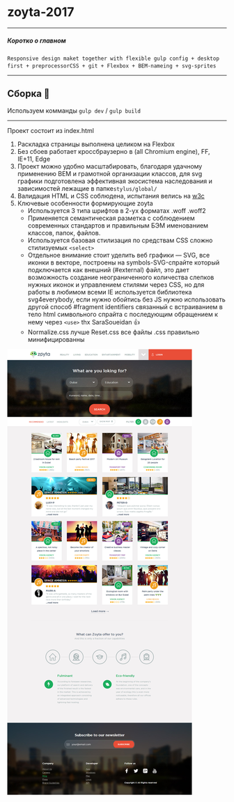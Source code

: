 # zoyta-2017

***
##### Коротко о главном
`Responsive design maket together with flexible gulp config + desktop first + preprocessorCSS + git + Flexbox + BEM-nameing + svg-sprites`
***   

## Сборка :checkered_flag: 

Используем комманды `gulp dev` / `gulp build`   

---

Проект состоит из index.html

1. Раскладка страницы выполнена целиком на Flexbox
2. Без сбоев работает кроссбраузерно в (all Chromium engine), FF, IE+11, Edge
3. Проект можно удобно масштабировать, благодаря удачному применению BEM и грамотной организации классов, для svg графики подготовлена эффективная экосистема наследования и зависимостей лежащие в папке`stylus/global/`
4. Валидация HTML и CSS соблюдена, испытания велись на [w3c](https://validator.w3.org/nu/ 'Перейти в этом окне')
5. Ключевые особенности формирующие zoyta
	* Используется 3 типа шрифтов в 2-ух форматах .woff .woff2
	* Применяется семантическая разметка с соблюдением современных стандартов и правильным БЭМ именованием классов, папок, файлов.
	* Используется базовая стилизация по средствам CSS сложно стилизуемых `<select>`
	* Отдельное внимание стоит уделить веб графики — SVG, все иконки в векторе, построены на symbols-SVG-спрайте который подключается как внешний (#external) файл, это дает возможность создание неограниченного количества слепков нужных иконок и управлением стилями через CSS, но для работы в любимом всеми IE используется библиотека svg4everybody, если нужно обойтись без JS нужно использовать другой способ  #fragment identifiers связанный с встраиванием в тело html символьного спрайта с последующим обращением к нему через `<use>` thx SaraSoueidan :thumbsup:
	* Normalize.css лучше Reset.css все файлы .css правильно минифицированны

![maket-image1](https://github.com/Oxenz/zoyta-2017/blob/master/img/pre/index-zoyta-2017.jpg "Макет главной страницы index.html")
